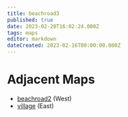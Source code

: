 ```yaml
---
title: beachroad3
published: true
date: 2023-02-28T16:02:24.000Z
tags: maps
editor: markdown
dateCreated: 2023-02-16T00:00:00.000Z
---
```



# Adjacent Maps
 * [beachroad2](/maps/beachroad2) (West)
 * [village](/maps/village) (East)
